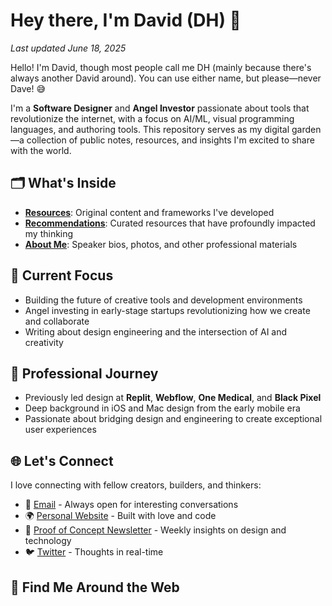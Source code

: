 # Hey there, I'm David (DH) 👋
_Last updated June 18, 2025_

Hello! I'm David, though most people call me DH (mainly because there's always another David around). You can use either name, but please—never Dave! 😅

I'm a **Software Designer** and **Angel Investor** passionate about tools that revolutionize the internet, with a focus on AI/ML, visual programming languages, and authoring tools. This repository serves as my digital garden—a collection of public notes, resources, and insights I'm excited to share with the world.

## 🗂️ What's Inside

- **[Resources](/resources)**: Original content and frameworks I've developed
- **[Recommendations](/recommendations)**: Curated resources that have profoundly impacted my thinking
- **[About Me](/about-me)**: Speaker bios, photos, and other professional materials

## 🚀 Current Focus

- Building the future of creative tools and development environments
- Angel investing in early-stage startups revolutionizing how we create and collaborate
- Writing about design engineering and the intersection of AI and creativity

## 💼 Professional Journey

- Previously led design at **Replit**, **Webflow**, **One Medical**, and **Black Pixel**
- Deep background in iOS and Mac design from the early mobile era
- Passionate about bridging design and engineering to create exceptional user experiences

## 🌐 Let's Connect

I love connecting with fellow creators, builders, and thinkers:

- 📧 [Email](mailto:david@davidhoang.com) - Always open for interesting conversations
- 🌍 [Personal Website](http://davidhoang.com) - Built with love and code
- 📝 [Proof of Concept Newsletter](https://proofofconcept.pub) - Weekly insights on design and technology
- 🐦 [Twitter](http://twitter.com/davidhoang) - Thoughts in real-time

## 🔗 Find Me Around the Web
